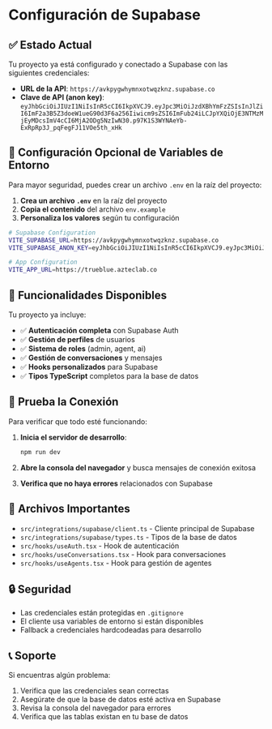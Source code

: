 # Configuración de Supabase

## ✅ Estado Actual
Tu proyecto ya está configurado y conectado a Supabase con las siguientes credenciales:

- **URL de la API**: `https://avkpygwhymnxotwqzknz.supabase.co`
- **Clave de API (anon key)**: `eyJhbGciOiJIUzI1NiIsInR5cCI6IkpXVCJ9.eyJpc3MiOiJzdXBhYmFzZSIsInJlZiI6ImF2a3B5Z3doeW1ueG90d3F6a256Iiwicm9sZSI6ImFub24iLCJpYXQiOjE3NTMzMjEyMDcsImV4cCI6MjA2ODg5NzIwN30.p97K1S3WYNAeYb-ExRpRp3J_pqFegFJ11VOe5th_xHk`

## 🔧 Configuración Opcional de Variables de Entorno

Para mayor seguridad, puedes crear un archivo `.env` en la raíz del proyecto:

1. **Crea un archivo `.env`** en la raíz del proyecto
2. **Copia el contenido** del archivo `env.example`
3. **Personaliza los valores** según tu configuración

```bash
# Supabase Configuration
VITE_SUPABASE_URL=https://avkpygwhymnxotwqzknz.supabase.co
VITE_SUPABASE_ANON_KEY=eyJhbGciOiJIUzI1NiIsInR5cCI6IkpXVCJ9.eyJpc3MiOiJzdXBhYmFzZSIsInJlZiI6ImF2a3B5Z3doeW1ueG90d3F6a256Iiwicm9sZSI6ImFub24iLCJpYXQiOjE3NTMzMjEyMDcsImV4cCI6MjA2ODg5NzIwN30.p97K1S3WYNAeYb-ExRpRp3J_pqFegFJ11VOe5th_xHk

# App Configuration
VITE_APP_URL=https://trueblue.azteclab.co
```

## 🚀 Funcionalidades Disponibles

Tu proyecto ya incluye:

- ✅ **Autenticación completa** con Supabase Auth
- ✅ **Gestión de perfiles** de usuarios
- ✅ **Sistema de roles** (admin, agent, ai)
- ✅ **Gestión de conversaciones** y mensajes
- ✅ **Hooks personalizados** para Supabase
- ✅ **Tipos TypeScript** completos para la base de datos

## 🧪 Prueba la Conexión

Para verificar que todo esté funcionando:

1. **Inicia el servidor de desarrollo**:
   ```bash
   npm run dev
   ```

2. **Abre la consola del navegador** y busca mensajes de conexión exitosa

3. **Verifica que no haya errores** relacionados con Supabase

## 📁 Archivos Importantes

- `src/integrations/supabase/client.ts` - Cliente principal de Supabase
- `src/integrations/supabase/types.ts` - Tipos de la base de datos
- `src/hooks/useAuth.tsx` - Hook de autenticación
- `src/hooks/useConversations.tsx` - Hook para conversaciones
- `src/hooks/useAgents.tsx` - Hook para gestión de agentes

## 🔒 Seguridad

- Las credenciales están protegidas en `.gitignore`
- El cliente usa variables de entorno si están disponibles
- Fallback a credenciales hardcodeadas para desarrollo

## 📞 Soporte

Si encuentras algún problema:

1. Verifica que las credenciales sean correctas
2. Asegúrate de que la base de datos esté activa en Supabase
3. Revisa la consola del navegador para errores
4. Verifica que las tablas existan en tu base de datos




